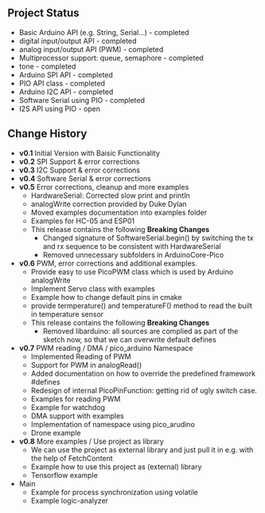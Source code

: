 ## Project Status

- Basic Arduino API (e.g. String, Serial...) - completed
- digital input/output API - completed
- analog input/output API (PWM) - completed
- Multiprocessor support: queue, semaphore - completed
- tone - completed
- Arduino SPI API - completed
- PIO API class - completed
- Arduino I2C API - completed
- Software Serial using PIO - completed
- I2S API using PIO - open

## Change History

- __v0.1__ Initial Version with Baisic Functionality
- __v0.2__ SPI Support & error corrections
- __v0.3__ I2C Support & error corrections
- __v0.4__ Software Serial & error corrections
- __v0.5__ Error corrections, cleanup and more examples
     - HardwareSerial: Corrected slow print and println
     - analogWrite correction provided by Duke Dylan
     - Moved examples documentation into examples folder
     - Examples for HC-05 and ESP01
     - This release contains the following __Breaking Changes__
        - Changed signature of SoftwareSerial.begin() by switching the tx and rx sequence to be consistent with HardwareSerial
        - Removed unnecessary subfolders in ArduinoCore-Pico
- __v0.6__ PWM, error corrections and additional examples.
     - Provide easy to use PicoPWM class which is used by Arduino analogWrite
     - Implement Servo class with examples
     - Example how to change default pins in cmake 
     - provide termperature() and temperatureF() method to read the built in temperature sensor
     - This release contains the following __Breaking Changes__
          - Removed libarduino: all sources are complied as part of the sketch now, so that we can overwrite default defines 
- __v0.7__ PWM reading / DMA / pico_arduino Namespace
     - Implemented Reading of PWM 
     - Support for PWM in analogRead()
     - Added documentation on how to override the predefined framework #defines 
     - Redesign of internal PicoPinFunction: getting rid of ugly switch case.
     - Examples for reading PWM
     - Example for watchdog
     - DMA support with examples
     - Implementation of namespace using pico_arudino
     - Drone example
- __v0.8__ More examples / Use project as library
     - We can use the project as external library and just pull it in e.g. with the help of FetchContent
     - Example how to use this project as (external) library
     - Tensorflow example
- Main
     - Example for process synchronization using volatile
     - Example logic-analyzer  